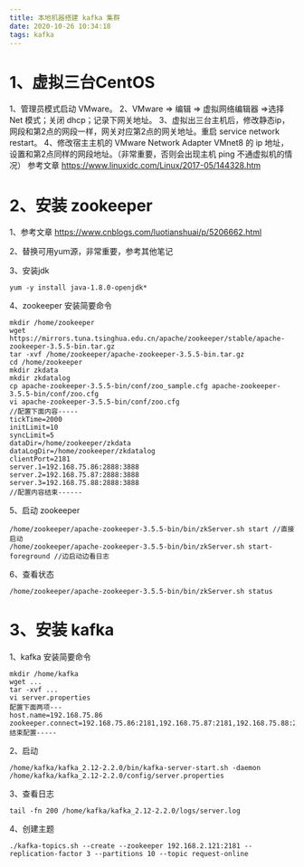 ```yaml
---
title: 本地机器搭建 kafka 集群
date: 2020-10-26 10:34:18
tags: kafka
---
```

# 1、虚拟三台CentOS
1、管理员模式启动 VMware。
2、VMware => 编辑 => 虚拟网络编辑器 =>选择 Net 模式；关闭 dhcp；记录下网关地址。
3、虚拟出三台主机后，修改静态ip，网段和第2点的网段一样，网关对应第2点的网关地址。重启 service network restart。
4、修改宿主主机的 VMware Network Adapter VMnet8 的 ip 地址，设置和第2点同样的网段地址。（非常重要，否则会出现主机 ping 不通虚拟机的情况）
参考文章 https://www.linuxidc.com/Linux/2017-05/144328.htm
# 2、安装 zookeeper
1、参考文章
https://www.cnblogs.com/luotianshuai/p/5206662.html

2、替换可用yum源，非常重要，参考其他笔记

3、安装jdk
```shell
yum -y install java-1.8.0-openjdk*
```

4、zookeeper 安装简要命令
```shell
mkdir /home/zookeeper
wget https://mirrors.tuna.tsinghua.edu.cn/apache/zookeeper/stable/apache-zookeeper-3.5.5-bin.tar.gz
tar -xvf /home/zookeeper/apache-zookeeper-3.5.5-bin.tar.gz
cd /home/zookeeper
mkdir zkdata
mkdir zkdatalog
cp apache-zookeeper-3.5.5-bin/conf/zoo_sample.cfg apache-zookeeper-3.5.5-bin/conf/zoo.cfg
vi apache-zookeeper-3.5.5-bin/conf/zoo.cfg
//配置下面内容-----
tickTime=2000
initLimit=10
syncLimit=5
dataDir=/home/zookeeper/zkdata
dataLogDir=/home/zookeeper/zkdatalog
clientPort=2181
server.1=192.168.75.86:2888:3888
server.2=192.168.75.87:2888:3888
server.3=192.168.75.88:2888:3888
//配置内容结束------
```
5、启动 zookeeper
```shell
/home/zookeeper/apache-zookeeper-3.5.5-bin/bin/zkServer.sh start //直接启动
/home/zookeeper/apache-zookeeper-3.5.5-bin/bin/zkServer.sh start-foreground //边启动边看日志
```
6、查看状态
```shell
/home/zookeeper/apache-zookeeper-3.5.5-bin/bin/zkServer.sh status
```
# 3、安装 kafka 
1、kafka 安装简要命令
```shell
mkdir /home/kafka
wget ...
tar -xvf ...
vi server.properties
配置下面两项---
host.name=192.168.75.86
zookeeper.connect=192.168.75.86:2181,192.168.75.87:2181,192.168.75.88:2181
结束配置-----
```
2、启动
```shell
/home/kafka/kafka_2.12-2.2.0/bin/kafka-server-start.sh -daemon /home/kafka/kafka_2.12-2.2.0/config/server.properties
```
3、查看日志
```shell
tail -fn 200 /home/kafka/kafka_2.12-2.2.0/logs/server.log 
```
4、创建主题
```shell
./kafka-topics.sh --create --zookeeper 192.168.2.121:2181 --replication-factor 3 --partitions 10 --topic request-online
```